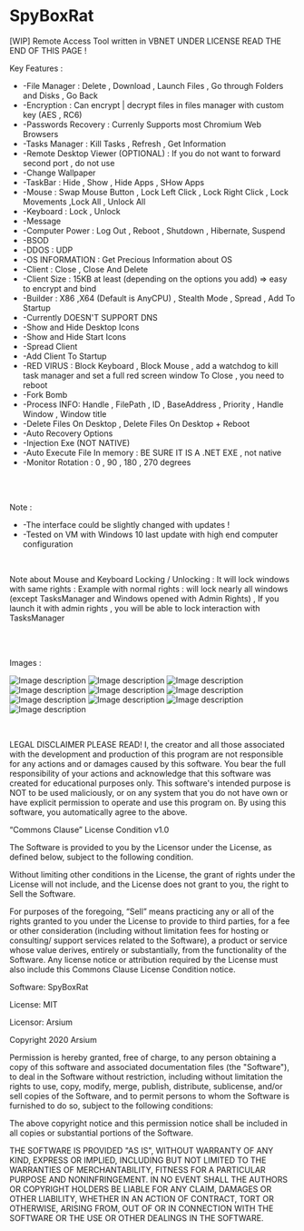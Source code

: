 # SpyBoxRat
[WIP] Remote Access Tool written in VBNET UNDER LICENSE READ THE END OF THIS PAGE !


Key Features : 
<br />
* -File Manager  :  Delete , Download , Launch Files  , Go through Folders and Disks , Go Back 
* -Encryption : Can encrypt | decrypt files in files manager with custom key (AES , RC6)
* -Passwords Recovery : Currenly Supports most Chromium Web Browsers
* -Tasks Manager : Kill Tasks , Refresh , Get Information
* -Remote Desktop Viewer (OPTIONAL) : If you do not want to forward second port , do not use
* -Change Wallpaper
* -TaskBar : Hide , Show , Hide Apps , SHow Apps
* -Mouse  : Swap Mouse Button , Lock Left Click , Lock Right Click , Lock Movements ,Lock All , Unlock All
* -Keyboard : Lock , Unlock
* -Message 
* -Computer Power : Log Out , Reboot , Shutdown ,  Hibernate,  Suspend 
* -BSOD
* -DDOS : UDP
* -OS INFORMATION : Get Precious Information about OS
* -Client : Close , Close And Delete
* -Client Size :  15KB at least (depending on the options you add) => easy to encrypt and bind
* -Builder : X86 ,X64 (Default is AnyCPU)  , Stealth Mode , Spread , Add To Startup
* -Currently DOESN'T SUPPORT DNS
* -Show and Hide Desktop Icons  
* -Show and Hide Start Icons
* -Spread Client
* -Add Client To Startup
* -RED VIRUS : Block Keyboard , Block Mouse , add a watchdog to kill task manager and set a full red screen window 
To Close , you need to reboot 
* -Fork Bomb
* -Process INFO: Handle , FilePath , ID , BaseAddress , Priority , Handle Window , Window title
* -Delete Files On Desktop , Delete Files On Desktop + Reboot
* -Auto Recovery Options
* -Injection Exe (NOT NATIVE)
* -Auto Execute File In memory : BE SURE IT IS A .NET EXE , not native
* -Monitor Rotation : 0 , 90 , 180 , 270 degrees

<br /><br />

Note : 
* -The interface could be slightly changed with updates !
* -Tested on VM with Windows 10 last update with high end computer configuration

<br />

Note about Mouse and Keyboard Locking / Unlocking : It will lock windows with same rights : Example with normal rights : will lock nearly all windows (except TasksManager and Windows opened with Admin Rights) , If you launch it with admin rights , you will be able to lock interaction with TasksManager


<br /><br />




Images  : 


![Image description](https://github.com/arsium/SpyBoxRat/blob/master/SCREEN1.png)
![Image description](https://github.com/arsium/SpyBoxRat/blob/master/SCREEN2.png)
![Image description](https://github.com/arsium/SpyBoxRat/blob/master/SCREEN3.png)
![Image description](https://github.com/arsium/SpyBoxRat/blob/master/SCREEN4.png)
![Image description](https://github.com/arsium/SpyBoxRat/blob/master/SCREEN5.png)
![Image description](https://github.com/arsium/SpyBoxRat/blob/master/SCREEN6.png)
![Image description](https://github.com/arsium/SpyBoxRat/blob/master/SCREEN7.png)
![Image description](https://github.com/arsium/SpyBoxRat/blob/master/SCREEN8.png)
![Image description](https://github.com/arsium/SpyBoxRat/blob/master/SCREEN9.png)
![Image description](https://github.com/arsium/SpyBoxRat/blob/master/SCREEN10.png)



<br />



LEGAL DISCLAIMER PLEASE READ!
I, the creator and all those associated with the development and production of this program are not responsible for any actions and or damages caused by this software. You bear the full responsibility of your actions and acknowledge that this software was created for educational purposes only. This software's intended purpose is NOT to be used maliciously, or on any system that you do not have own or have explicit permission to operate and use this program on. By using this software, you automatically agree to the above.
<br />



“Commons Clause” License Condition v1.0

The Software is provided to you by the Licensor under the License, as defined below, subject to the following condition.

Without limiting other conditions in the License, the grant of rights under the License will not include, and the License does not grant to you, the right to Sell the Software.

For purposes of the foregoing, “Sell” means practicing any or all of the rights granted to you under the License to provide to third parties, for a fee or other consideration (including without limitation fees for hosting or consulting/ support services related to the Software), a product or service whose value derives, entirely or substantially, from the functionality of the Software. Any license notice or attribution required by the License must also include this Commons Clause License Condition notice.

Software: SpyBoxRat

License: MIT

Licensor: Arsium



Copyright 2020 Arsium

Permission is hereby granted, free of charge, to any person obtaining a copy of this software and associated documentation files (the "Software"), to deal in the Software without restriction, including without limitation the rights to use, copy, modify, merge, publish, distribute, sublicense, and/or sell copies of the Software, and to permit persons to whom the Software is furnished to do so, subject to the following conditions:

The above copyright notice and this permission notice shall be included in all copies or substantial portions of the Software.

THE SOFTWARE IS PROVIDED "AS IS", WITHOUT WARRANTY OF ANY KIND, EXPRESS OR IMPLIED, INCLUDING BUT NOT LIMITED TO THE WARRANTIES OF MERCHANTABILITY, FITNESS FOR A PARTICULAR PURPOSE AND NONINFRINGEMENT. IN NO EVENT SHALL THE AUTHORS OR COPYRIGHT HOLDERS BE LIABLE FOR ANY CLAIM, DAMAGES OR OTHER LIABILITY, WHETHER IN AN ACTION OF CONTRACT, TORT OR OTHERWISE, ARISING FROM, OUT OF OR IN CONNECTION WITH THE SOFTWARE OR THE USE OR OTHER DEALINGS IN THE SOFTWARE.

